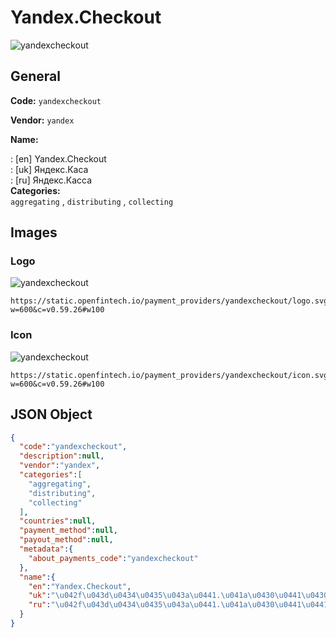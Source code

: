 
# Yandex.Checkout 
![yandexcheckout](https://static.openfintech.io/payment_providers/yandexcheckout/logo.svg?w=600&c=v0.59.26#w100)  

## General 
 
**Code:** `yandexcheckout`  
 
**Vendor:** `yandex`  
 
**Name:**  
 
:	[en] Yandex.Checkout  
:	[uk] Яндекс.Каса  
:	[ru] Яндекс.Касса  
**Categories:**  
`aggregating`  , `distributing`  , `collecting`  
 

## Images 

### Logo 
 
![yandexcheckout](https://static.openfintech.io/payment_providers/yandexcheckout/logo.svg?w=600&c=v0.59.26#w100)  

```
https://static.openfintech.io/payment_providers/yandexcheckout/logo.svg?w=600&c=v0.59.26#w100
```  

### Icon 
 
![yandexcheckout](https://static.openfintech.io/payment_providers/yandexcheckout/icon.svg?w=600&c=v0.59.26#w100)  

```
https://static.openfintech.io/payment_providers/yandexcheckout/icon.svg?w=600&c=v0.59.26#w100
```  

## JSON Object 

```json
{
  "code":"yandexcheckout",
  "description":null,
  "vendor":"yandex",
  "categories":[
    "aggregating",
    "distributing",
    "collecting"
  ],
  "countries":null,
  "payment_method":null,
  "payout_method":null,
  "metadata":{
    "about_payments_code":"yandexcheckout"
  },
  "name":{
    "en":"Yandex.Checkout",
    "uk":"\u042f\u043d\u0434\u0435\u043a\u0441.\u041a\u0430\u0441\u0430",
    "ru":"\u042f\u043d\u0434\u0435\u043a\u0441.\u041a\u0430\u0441\u0441\u0430"
  }
}
```  

